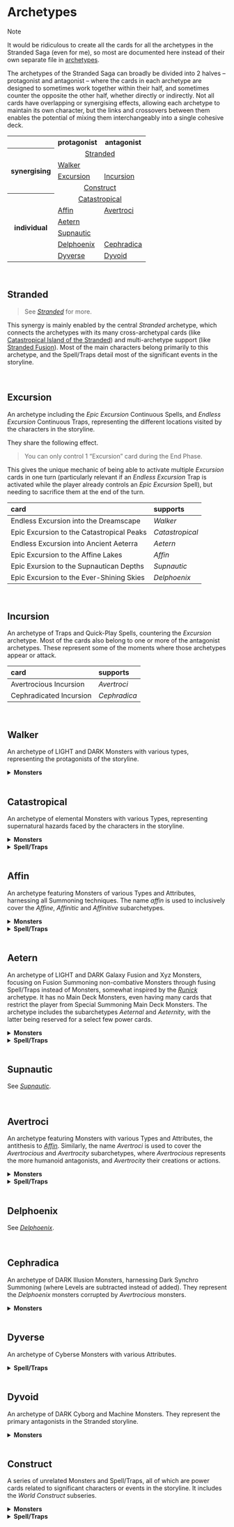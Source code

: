 # Archetypes

> [!Note]
> It would be ridiculous to create all the cards for all the archetypes in the Stranded Saga (even for me), so most are documented here instead of their own separate file in [archetypes](../../archetypes).

The archetypes of the Stranded Saga can broadly be divided into 2 halves – protagonist and antagonist – where the cards in each archetype are designed to sometimes work together within their half, and sometimes counter the opposite the other half, whether directly or indirectly. Not all cards have overlapping or synergising effects, allowing each archetype to maintain its own character, but the links and crossovers between them enables the potential of mixing them interchangeably into a single cohesive deck.

<table>
  <tr>
    <td> </td>
    <th> protagonist </th>
    <th> antagonist </th>
  </tr>
  <tr>
    <th rowspan="4"> synergising </th>
    <td colspan="2" align="center"> <a href="#Stranded">Stranded</a> </td>
  </tr>
  <tr>
    <td> <a href="#Walker">Walker</a> </td>
    <td> </td>
  </tr>
  <tr>
    <td> <a href="#Excursion">Excursion</a> </td>
    <td> <a href="#Incursion">Incursion</a> </td>
  </tr>
  <tr>
    <td colspan="2" align="center"> <a href="#Construct">Construct</a> </td>
  </tr>
  <tr>
    <th rowspan="6"> individual </th>
    <td colspan="2" align="center"> <a href="#Catastropical">Catastropical</a> </td>
  </tr>
  <tr>
    <td> <a href="#Affin">Affin</a> </td>
    <td> <a href="#Avertroci">Avertroci</a> </td>
  </tr>
  <tr>
    <td> <a href="#Aetern">Aetern</a> </td>
    <td> </td>
  </tr>
  <tr>
    <td> <a href="#Supnautic">Supnautic</a> </td>
    <td> </td>
  </tr>
  <tr>
    <td> <a href="#Delphoenix">Delphoenix</a> </td>
    <td> <a href="#Cephradica">Cephradica</a> </td>
  </tr>
  <tr>
    <td> <a href="#Dyverse">Dyverse</a> </td>
    <td> <a href="#Dyvoid">Dyvoid</a> </td>
  </tr>
</table>


<br>


## Stranded

> See [*Stranded*](../../archetypes/Stranded.md) for more.

This synergy is mainly enabled by the central *Stranded* archetype, which connects the archetypes with its many cross-archetypal cards (like [Catastropical Island of the Stranded](...)) and multi-archetype support (like [Stranded Fusion](...)). Most of the main characters belong primarily to this archetype, and the Spell/Traps detail most of the significant events in the storyline.


<br>


## Excursion

An archetype including the *Epic Excursion* Continuous Spells, and *Endless Excursion* Continuous Traps, representing the different locations visited by the characters in the storyline.

They share the following effect.

> You can only control 1 “Excursion” card during the End Phase.

This gives the unique mechanic of being able to activate multiple *Excursion* cards in one turn (particularly relevant if an *Endless Excursion* Trap is activated while the player already controls an *Epic Excursion* Spell), but needing to sacrifice them at the end of the turn.

| card | supports |
| :--- | :------- |
| Endless Excursion into the Dreamscape | *Walker* |
| Epic Excursion to the Catastropical Peaks | *Catastropical* |
| Endless Excursion into Ancient Aeterra | *Aetern* |
| Epic Excursion to the Affine Lakes | *Affin* |
| Epic Exursion to the Supnautican Depths | *Supnautic* |
| Epic Excursion to the Ever-Shining Skies | *Delphoenix* |


<br>


## Incursion

An archetype of Traps and Quick-Play Spells, countering the *Excursion* archetype. Most of the cards also belong to one or more of the antagonist archetypes. These represent some of the moments where those archetypes appear or attack.

| card | supports |
| :--- | :------- |
| Avertrocious Incursion | *Avertroci* |
| Cephradicated Incursion | *Cephradica* |


<br>


## Walker
An archetype of LIGHT and DARK Monsters with various types, representing the protagonists of the storyline.

<details>
  <summary> <b> Monsters </b> </summary>

Lucen the Stranded Dreamwalker  
Lucyn the Affinitive Worldwalker  
Lucyon the Aeternal Timewalker  
Seyva the Stranded Starwalker  
Xlob the Windwalker  
Xlob, the Silent Heartwalker  
Kyra the Stranded Nightwalker  

</details>


<br>


## Catastropical

An archetype of elemental Monsters with various Types, representing supernatural hazards faced by the characters in the storyline.

<details>
  <summary> <b> Monsters </b> </summary>

Catastropical Dryadre  
Catastropical Fruity  
Catastropical Furial  
Catastropical Howler  
Catastropical Pyrovein  

</details>

<details>
  <summary> <b> Spell/Traps </b> </summary>

Catastropical Construction  
Catastropical Dwellers  

</details>


<br>


## Affin

An archetype featuring Monsters of various Types and Attributes, harnessing all Summoning techniques. The name *affin* is used to inclusively cover the *Affine*, *Affinitic* and *Affinitive* subarchetypes.

<details>
  <summary> <b> Monsters </b> </summary>

Avier Accelis, Affine Swift  
Nerra, Affine Vitakinetic  
Topo Tychis, Affine Felixus  
Xeros, Affine Superior  
Vinita Arkhelm, Affine Legend  

</details>

<details>
  <summary> <b> Spell/Traps </b> </summary>

Affine Legacy  

</details>


<br>


## Aetern

An archetype of LIGHT and DARK Galaxy Fusion and Xyz Monsters, focusing on Fusion Summoning non-combative Monsters through fusing Spell/Traps instead of Monsters, somewhat inspired by the [*Runick*](https://yugipedia.com/wiki/Runick) archetype. It has no Main Deck Monsters, even having many cards that restrict the player from Special Summoning Main Deck Monsters. The archetype includes the subarchetypes *Aeternal* and *Aeternity*, with the latter being reserved for a select few power cards.

<details>
  <summary> <b> Monsters </b> </summary>

Aeternity Aeva  
Aeternity Aekai  
Aeternity Aekaxin  
Aeternity Aekaxinji  
Primordial Aeternity  
Timeless Aeternity  

</details>

<details>
  <summary> <b> Spell/Traps </b> </summary>

Aeternal Birth  
Aeternal End  
Aeternal Collapse  
Aeternal Construction  
Aeternal Rift  
Aeternal Silence  
Aeternal Void  

</details>


<br>


## Supnautic

See [*Supnautic*](../../archetypes/Supnautic.md).


<br>


## Avertroci

An archetype featuring Monsters with various Types and Attributes, the antithesis to [*Affin*](#Affin). Similarly, the name *Avertroci* is used to cover the *Avertrocious* and *Avertrocity* subarchetypes, where *Avertrocious* represents the more humanoid antagonists, and *Avertrocity* their creations or actions.

<details>
  <summary> <b> Monsters </b> </summary>

Seren Psychis, Avertrocious Whisper  
Ryku Affinitis, Avertrocious Nemesis  
Tenko Kalyptis, Avertrocious Sentinel  
Vyrik Obscuris, Avertrocious Silencer  

</details>

<details>
  <summary> <b> Spell/Traps </b> </summary>

Avertrocious Annihilation  
Avertrocious Remnants  

</details>


<br>


## Delphoenix

See [*Delphoenix*](../../archetypes/Delphoenix.md).


<br>


## Cephradica
An archetype of DARK Illusion Monsters, harnessing Dark Synchro Summoning (where Levels are subtracted instead of added). They represent the *Delphoenix* monsters corrupted by *Avertrocious* monsters.

<details>
  <summary> <b> Monsters </b> </summary>

Cephradicated Alderamin  
Cephradicated Arrai  
Cephradicated Alfirk  

</details>


<br>


## Dyverse

An archetype of Cyberse Monsters with various Attributes.

<details>
  <summary> <b> Spell/Traps </b> </summary>

Dyverse Polyverse  

</details>


<br>


## Dyvoid

An archetype of DARK Cyborg and Machine Monsters. They represent the primary antagonists in the Stranded storyline.

<details>
  <summary> <b> Monsters </b> </summary>

Dyvoid Acpocalyptron Tanalysis  

</details>


<br>


## Construct

A series of unrelated Monsters and Spell/Traps, all of which are power cards related to significant characters or events in the storyline. It includes the *World Construct* subseries.

<details>
  <summary> <b> Monsters </b> </summary>

Aeternity Catastropical Supnauticator, the Affine Dyverse Construct  
Avertrocious Cephradicator Arkyrios, the Annihilating Dyvoid Construct  
World Construct Singularity  

</details>

<details>
  <summary> <b> Spell/Traps </b> </summary>

Aeternal Construction  
Constructed Universe  
Delphoenix Aestruction  
Gateway to the Primordial Construct  
The Primordial Construct  

</details>
